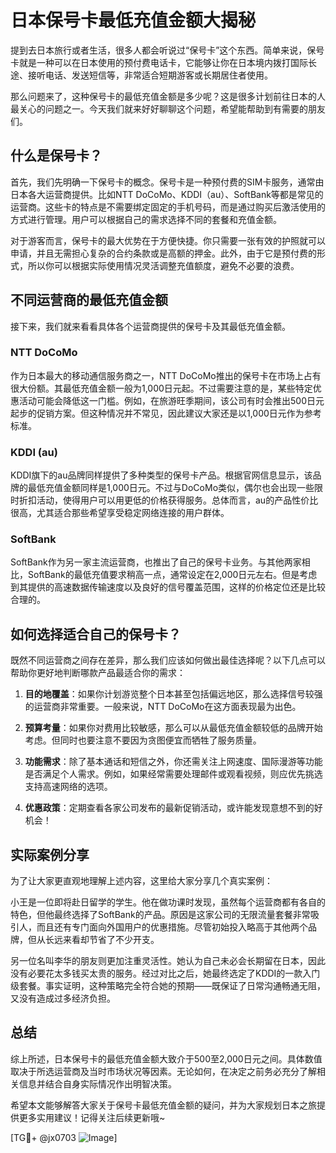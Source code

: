 # 日本保号卡最低充值金额大揭秘

提到去日本旅行或者生活，很多人都会听说过“保号卡”这个东西。简单来说，保号卡就是一种可以在日本使用的预付费电话卡，它能够让你在日本境内拨打国际长途、接听电话、发送短信等，非常适合短期游客或长期居住者使用。

那么问题来了，这种保号卡的最低充值金额是多少呢？这是很多计划前往日本的人最关心的问题之一。今天我们就来好好聊聊这个问题，希望能帮助到有需要的朋友们。

## 什么是保号卡？

首先，我们先明确一下保号卡的概念。保号卡是一种预付费的SIM卡服务，通常由日本各大运营商提供。比如NTT DoCoMo、KDDI（au）、SoftBank等都是常见的运营商。这些卡的特点是不需要绑定固定的手机号码，而是通过购买后激活使用的方式进行管理。用户可以根据自己的需求选择不同的套餐和充值金额。

对于游客而言，保号卡的最大优势在于方便快捷。你只需要一张有效的护照就可以申请，并且无需担心复杂的合约条款或是高额的押金。此外，由于它是预付费的形式，所以你可以根据实际使用情况灵活调整充值额度，避免不必要的浪费。

## 不同运营商的最低充值金额

接下来，我们就来看看具体各个运营商提供的保号卡及其最低充值金额。

### NTT DoCoMo

作为日本最大的移动通信服务商之一，NTT DoCoMo推出的保号卡在市场上占有很大份额。其最低充值金额一般为1,000日元起。不过需要注意的是，某些特定优惠活动可能会降低这一门槛。例如，在旅游旺季期间，该公司有时会推出500日元起步的促销方案。但这种情况并不常见，因此建议大家还是以1,000日元作为参考标准。

### KDDI (au)

KDDI旗下的au品牌同样提供了多种类型的保号卡产品。根据官网信息显示，该品牌的最低充值金额同样是1,000日元。不过与DoCoMo类似，偶尔也会出现一些限时折扣活动，使得用户可以用更低的价格获得服务。总体而言，au的产品性价比很高，尤其适合那些希望享受稳定网络连接的用户群体。

### SoftBank

SoftBank作为另一家主流运营商，也推出了自己的保号卡业务。与其他两家相比，SoftBank的最低充值要求稍高一点，通常设定在2,000日元左右。但是考虑到其提供的高速数据传输速度以及良好的信号覆盖范围，这样的价格定位还是比较合理的。

## 如何选择适合自己的保号卡？

既然不同运营商之间存在差异，那么我们应该如何做出最佳选择呢？以下几点可以帮助你更好地判断哪款产品最适合你的需求：

1. **目的地覆盖**：如果你计划游览整个日本甚至包括偏远地区，那么选择信号较强的运营商非常重要。一般来说，NTT DoCoMo在这方面表现最为出色。
   
2. **预算考量**：如果你对费用比较敏感，那么可以从最低充值金额较低的品牌开始考虑。但同时也要注意不要因为贪图便宜而牺牲了服务质量。

3. **功能需求**：除了基本通话和短信之外，你还需关注上网速度、国际漫游等功能是否满足个人需求。例如，如果经常需要处理邮件或观看视频，则应优先挑选支持高速网络的选项。

4. **优惠政策**：定期查看各家公司发布的最新促销活动，或许能发现意想不到的好机会！

## 实际案例分享

为了让大家更直观地理解上述内容，这里给大家分享几个真实案例：

小王是一位即将赴日留学的学生。他在做功课时发现，虽然每个运营商都有各自的特色，但他最终选择了SoftBank的产品。原因是这家公司的无限流量套餐非常吸引人，而且还有专门面向外国用户的优惠措施。尽管初始投入略高于其他两个品牌，但从长远来看却节省了不少开支。

另一位名叫李华的朋友则更加注重灵活性。她认为自己未必会长期留在日本，因此没有必要花太多钱买太贵的服务。经过对比之后，她最终选定了KDDI的一款入门级套餐。事实证明，这种策略完全符合她的预期——既保证了日常沟通畅通无阻，又没有造成过多经济负担。

## 总结

综上所述，日本保号卡的最低充值金额大致介于500至2,000日元之间。具体数值取决于所选运营商及当时市场状况等因素。无论如何，在决定之前务必充分了解相关信息并结合自身实际情况作出明智决策。

希望本文能够解答大家关于保号卡最低充值金额的疑问，并为大家规划日本之旅提供更多实用建议！记得关注后续更新哦~

[TG💪+ @jx0703 ![Image](https://github.com/user-attachments/assets/dbca1d08-cadb-493c-b0ec-ad6f7a83f270)]